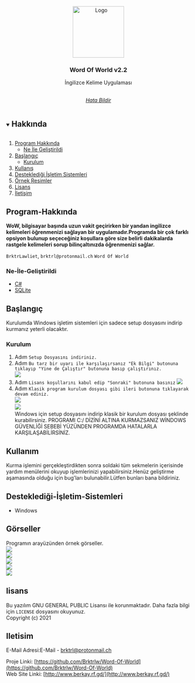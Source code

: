 



<br />
<p align="center">
  <a href="https://github.com/Brktrlw/Word-Of-World">
    <img src="/images/icon.ico" alt="Logo" width="140" height="140">
  </a>

  <h3 align="center">Word Of World v2.2</h3>

  <p align="center">
    İngilizce Kelime Uygulaması
    <br />
    <br />
    <p align="center"><address>
      <div align="center">
    <a href="mailto:brktrl@protonmail.ch">Hata Bildir</a>
    <br>
    <!--<a href="http://www.berkay.rf.gd/" target="_blank">Web Sitesi</a>-->
    </div>
    </address>
    </p>
  </p>
</p>



<details open="open">
  <summary><h2 style="display: inline-block">Hakkında</h2></summary>
  <ol>
    <li>
      <a href="#Program-Hakkında">Program Hakkında</a>
      <ul>
        <li><a href="#Ne-İle-Geliştirildi">Ne İle Geliştirildi</a></li>
      </ul>
    </li>
    <li>
      <a href="#Başlangıç">Başlangıç</a>
      <ul>
        <li><a href="#Kurulum">Kurulum</a></li>
      </ul>
    </li>
    <li><a href="#Kullanım">Kullanış</a></li>
    <li><a href="#Desteklediği-İşletim-Sistemleri">Desteklediği İşletim Sistemleri</a>
    <li><a href="#Görseller">Örnek Resimler</a>
    <li><a href="#lisans">Lisans</a></li>
    <li><a href="#Iletisim">İletişim</a></li>
  </ol>
</details>

## Program-Hakkında

**WoW, bilgisayar başında uzun vakit geçirirken bir yandan ingilizce kelimeleri öğrenmenizi sağlayan bir uygulamadır.Programda bir çok farklı opsiyon bulunup seçeceğiniz koşullara göre size belirli dakikalarda rastgele kelimeleri sorup bilinçaltınızda öğrenmenizi sağlar.**

`BrktrLawliet`,
`brktrl@protonmail.ch`
`Word Of World`


### Ne-İle-Geliştirildi

* [C#](https://docs.microsoft.com/en-us/dotnet/csharp/)
* [SQLite](https://www.sqlite.org/index.html)

## Başlangıç

Kurulumda Windows işletim sistemleri için sadece setup dosyasını indirip kurmanız yeterli olacaktır.


### Kurulum
1. Adım
`Setup Dosyasını indiriniz.`
2. Adım
`Bu tarz bir uyarı ile karşılaşırsanız "Ek Bilgi" butonuna tıklayıp "Yine de Çalıştır" butonuna basıp çalıştırınız.`<br>
<img src="images/image.jpg"></img><br>
3. Adım
`Lisans koşullarını kabul edip "Sonraki" butonuna basınız`
<img src="images/lisans.PNG"></img><br>
4. Adım
`Klasik program kurulum dosyası gibi ileri butonuna tıklayarak devam ediniz.`<br>
<img src="images/lisans2.PNG"></img><br>
<img src="images/lisans3.PNG"></img><br>
Windows için setup dosyasını indirip klasik bir kurulum dosyası şeklinde kurabilirsiniz.
PROGRAMI C:/ DİZİNİ ALTINA KURMAZSANIZ WİNDOWS GÜVENLİĞİ SEBEBİ YÜZÜNDEN PROGRAMDA HATALARLA KARŞILAŞABİLİRSİNİZ.

## Kullanım

Kurma işlemini gerçekleştirdikten sonra soldaki tüm sekmelerin içerisinde yardım menülerini okuyup işlemlerinizi yapabilirsiniz.Henüz geliştirme aşamasında olduğu için bug'ları bulunabilir.Lütfen bunları bana bildiriniz.

## Desteklediği-İşletim-Sistemleri
* Windows

## Görseller
Programın arayüzünden örnek görseller.
<br>
<img src="images/Picture1.PNG"></img><br>
<img src="images/Picture2.PNG"></img><br>
<img src="images/Picture3.PNG"></img><br>
<img src="images/Picture4.PNG"></img><br>
<img src="images/Picture5.PNG"></img><br>
## lisans
Bu yazılım GNU GENERAL PUBLIC Lisansı ile korunmaktadır. Daha fazla bilgi için `LICENSE` dosyasını okuyunuz.
<br>Copyright (c) 2021 


## Iletisim

E-Mail Adresi:E-Mail - brktrl@protonmail.ch

Proje Linki: [https://github.com/Brktrlw/Word-Of-World](https://github.com/Brktrlw/Word-Of-World)<br>
Web Site Linki: [http://www.berkay.rf.gd/](http://www.berkay.rf.gd/)





